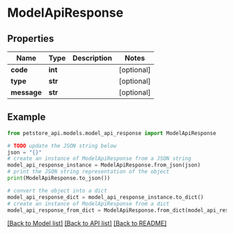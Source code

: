 # ModelApiResponse


## Properties

Name | Type | Description | Notes
------------ | ------------- | ------------- | -------------
**code** | **int** |  | [optional] 
**type** | **str** |  | [optional] 
**message** | **str** |  | [optional] 

## Example

```python
from petstore_api.models.model_api_response import ModelApiResponse

# TODO update the JSON string below
json = "{}"
# create an instance of ModelApiResponse from a JSON string
model_api_response_instance = ModelApiResponse.from_json(json)
# print the JSON string representation of the object
print(ModelApiResponse.to_json())

# convert the object into a dict
model_api_response_dict = model_api_response_instance.to_dict()
# create an instance of ModelApiResponse from a dict
model_api_response_from_dict = ModelApiResponse.from_dict(model_api_response_dict)
```
[[Back to Model list]](../README.md#documentation-for-models) [[Back to API list]](../README.md#documentation-for-api-endpoints) [[Back to README]](../README.md)


